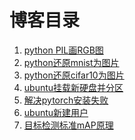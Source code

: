 # 博客目录

1. [python PIL画RGB图](content/python-PIL画RGB图.md)<br/>
1. [python还原mnist为图片](content/python还原mnist为图片.md)<br/>
1. [python还原cifar10为图片](content/python还原cifar10为图片.md)<br/>
1. [ubuntu挂载新硬盘并分区](content/ubuntu挂载新硬盘并分区.md)<br/>
1. [解决pytorch安装失败](content/解决pytorch安装失败.md)<br/>
1. [ubuntu新建用户](content/ubuntu新建用户.md)<br/>
1. [目标检测标准mAP原理](content/20201128目标检测标准mAP原理.md)<br/>
